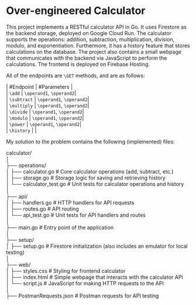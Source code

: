 # Over-engineered Calculator


This project implements a RESTful calculator API in Go. It uses Firestore as the backend storage, deployed on Google Cloud Run. 
The calculator supports the operations: addition, subtraction, multiplication, division, modulo, and exponentiation. Furthermore, it has a history feature that stores calculations on the database.
The project also contains a small webpage that communicates with the backend via JavaScript to perform the calculations. The frontend is deployed on Firebase Hosting. 

All of the endpoints are `\GET` methods, and are as follows:

| #Endpoint   | #Parameters             |  
| `\add`      | `\operand1`, `\operand2`|  
| `\subtract` | `\operand1`, `\operand2`|  
| `\multiply` | `\operand1`, `\operand2`|  
| `\divide`   | `\operand1`, `\operand2`|  
| `\modulo`   | `\operand1`, `\operand2`|  
| `\power`    | `\operand1`, `\operand2`|  
| `\history`  |                         |  


My solution to the problem contains the following (implemented) files:


calculator/  
│  
├── operations/  
│   ├── calculator.go              # Core calculator operations (add, subtract, etc.)  
│   ├── storage.go                 # Storage logic for saving and retrieving history  
│   └── calculator_test.go         # Unit tests for calculator operations and history  
│  
├── api/  
│   ├── handlers.go                # HTTP handlers for API requests   
│   ├── routes.go                  # API routing  
│   └── api_test.go                # Unit tests for API handlers and routes  
│  
├── main.go                        # Entry point of the application  
│  
├── setup/  
│   ├── setup.go                   # Firestore initialization (also includes an emulator for local testing)  
│  
├── web/                             
│   ├── styles.css                 # Styling for frontend calculator  
│   ├── index.html                 # Simple webpage that interacts with the calculator API  
│   └── script.js                  # JavaScript for making HTTP requests to the API  
│  
├── PostmanRequests.json           # Postman requests for API testing  
